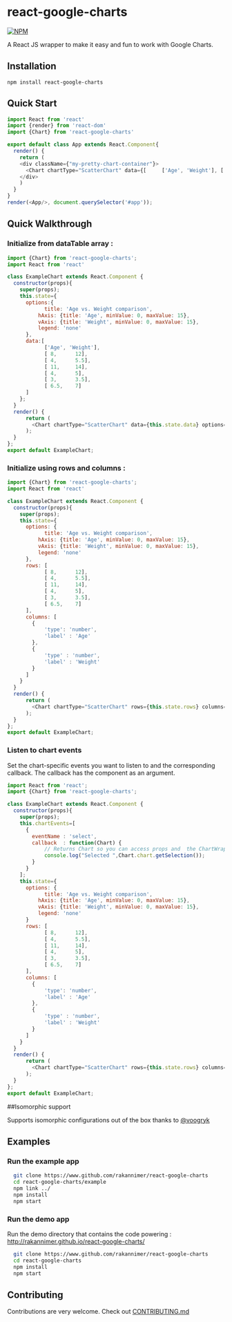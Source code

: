 # react-google-charts

[![NPM](https://nodei.co/npm/react-google-charts.png?downloads=true&downloadRank=true)](https://npmjs.org/package/react-google-charts)


A React JS wrapper to make it easy and fun to work with Google Charts.


## Installation

```
npm install react-google-charts
```


## Quick Start

```javascript
import React from 'react'
import {render} from 'react-dom'
import {Chart} from 'react-google-charts'

export default class App extends React.Component{
  render() {
    return (
    <div className={"my-pretty-chart-container"}>
      <Chart chartType="ScatterChart" data={[     ['Age', 'Weight'], [ 8,      12], [ 4,      5.5]]} options={{}} graph_id="ScatterChart"  width={"100%"} height={"400px"}  legend_toggle={true} />
    </div>
    )
  }
}
render(<App/>, document.querySelector('#app'));
```

## Quick Walkthrough

### Initialize from dataTable array :

```javascript
import {Chart} from 'react-google-charts';
import React from 'react'

class ExampleChart extends React.Component {
  constructor(props){
    super(props);
    this.state={
      options:{
         	title: 'Age vs. Weight comparison',
          hAxis: {title: 'Age', minValue: 0, maxValue: 15},
          vAxis: {title: 'Weight', minValue: 0, maxValue: 15},
          legend: 'none'
      },
      data:[
         	['Age', 'Weight'],
         	[ 8,      12],
         	[ 4,      5.5],
         	[ 11,     14],
         	[ 4,      5],
         	[ 3,      3.5],
         	[ 6.5,    7]
      ]
    };
  }
  render() {
      return (
        <Chart chartType="ScatterChart" data={this.state.data} options={this.state.options} graph_id="ScatterChart"  width={"100%"} height={"400px"}  legend_toggle={true} />
      );
  }
};
export default ExampleChart;
```

### Initialize using rows and columns :

```javascript
import {Chart} from 'react-google-charts';
import React from 'react'

class ExampleChart extends React.Component {
  constructor(props){
    super(props);
    this.state={
      options: {
         	title: 'Age vs. Weight comparison',
          hAxis: {title: 'Age', minValue: 0, maxValue: 15},
          vAxis: {title: 'Weight', minValue: 0, maxValue: 15},
          legend: 'none'
      },
      rows: [
         	[ 8,      12],
         	[ 4,      5.5],
         	[ 11,     14],
         	[ 4,      5],
         	[ 3,      3.5],
         	[ 6.5,    7]
      ],
      columns: [
      	{
      		'type': 'number',
      		'label' : 'Age'
      	},
      	{
      		'type' : 'number',
      		'label' : 'Weight'
      	}
      ]
    }
  }
  render() {
      return (
        <Chart chartType="ScatterChart" rows={this.state.rows} columns={this.state.columns} options={this.state.options} graph_id="ScatterChart"  width={"100%"} height={"400px"}  legend_toggle={true} />
      );
  }
};
export default ExampleChart;

```

### Listen to chart events

Set the chart-specific events you want to listen to and the corresponding callback.
The callback has the component as an argument.

```javascript
import React from 'react';
import {Chart} from 'react-google-charts';

class ExampleChart extends React.Component {
  constructor(props){
    super(props);
    this.chartEvents=[
      {
        eventName : 'select',
        callback  : function(Chart) {
            // Returns Chart so you can access props and  the ChartWrapper object from chart.wrapper
            console.log("Selected ",Chart.chart.getSelection());
        }
      }
    ];
    this.state={
      options: {
         	title: 'Age vs. Weight comparison',
          hAxis: {title: 'Age', minValue: 0, maxValue: 15},
          vAxis: {title: 'Weight', minValue: 0, maxValue: 15},
          legend: 'none'
      }
      rows: [
         	[ 8,      12],
         	[ 4,      5.5],
         	[ 11,     14],
         	[ 4,      5],
         	[ 3,      3.5],
         	[ 6.5,    7]
      ],
      columns: [
      	{
      		'type': 'number',
      		'label' : 'Age'
      	},
      	{
      		'type' : 'number',
      		'label' : 'Weight'
      	}
      ]
    }
  }
  render() {
      return (
        <Chart chartType="ScatterChart" rows={this.state.rows} columns={this.state.columns} options={this.state.options} graph_id="ScatterChart"  width={"100%"} height={"400px"}  chartEvents={this.chartEvents} />
      );
  }
};
export default ExampleChart;
```

##Isomorphic support

Supports isomorphic configurations out of the box thanks to [@voogryk](https://github.com/voogryk)

## Examples

### Run the example app

```bash
  git clone https://www.github.com/rakannimer/react-google-charts
  cd react-google-charts/example
  npm link ../
  npm install
  npm start
```

### Run the demo app

Run the demo directory that contains the code powering : http://rakannimer.github.io/react-google-charts/

```bash
  git clone https://www.github.com/rakannimer/react-google-charts
  cd react-google-charts
  npm install
  npm start
```

## Contributing

Contributions are very welcome. Check out [CONTRIBUTING.md](CONTRIBUTING.md)
